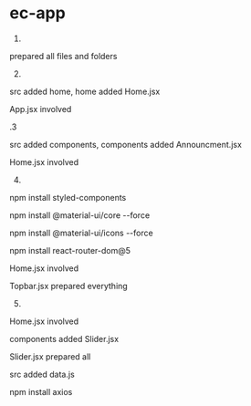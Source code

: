 # ec-app

1.

prepared all files and folders

2.

src added home, home added Home.jsx

App.jsx involved <Home/>

.3

src added components, components added Announcment.jsx

Home.jsx involved <Announcement/>

4.

npm install styled-components

npm install @material-ui/core --force

npm install @material-ui/icons --force

npm install react-router-dom@5

Home.jsx involved <Topbar/>

Topbar.jsx prepared everything

5.

Home.jsx involved <Slider/>

components added Slider.jsx

Slider.jsx prepared all

src added data.js

npm install axios
